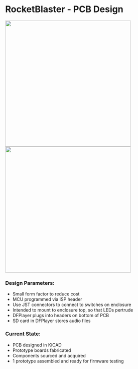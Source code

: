 # RocketBlaster - PCB Design

<img src="../images/RocketBlaster_Top.jpg" width=400>
<img src="../images/RocketBlaster_Bottom.jpg" width=400>

### Design Parameters:
* Small form factor to reduce cost
* MCU programmed via ISP header
* Use JST connectors to connect to switches on enclosure
* Intended to mount to enclosure top, so that LEDs pertrude
* DFPlayer plugs into headers on bottom of PCB
* SD card in DFPlayer stores audio files

### Current State:
* PCB designed in KiCAD
* Prototype boards fabricated
* Components sourced and acquired
* 1 prototype assembled and ready for firmware testing